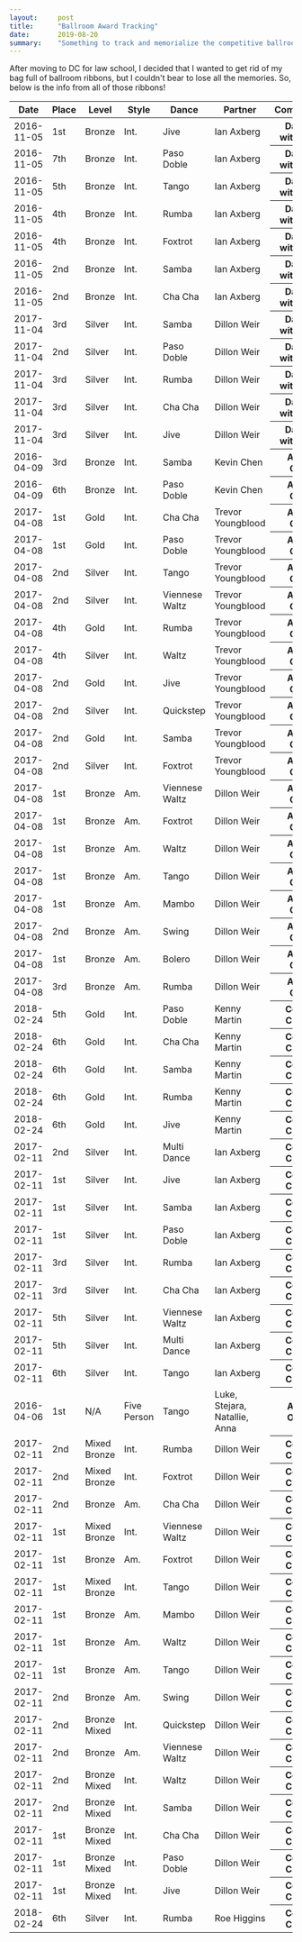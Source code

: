```yaml
---
layout:     post
title:      "Ballroom Award Tracking"
date:       2019-08-20
summary:    "Something to track and memorialize the competitive ballroom ribbons I kept over the years."
---
```


After moving to DC for law school, I decided that I wanted to get rid of my bag full of ballroom ribbons, but I couldn't bear to lose all the memories. So, below is the info from all of those ribbons!

<table class="sortable">
 <thead>
   <tr>
     <th>Date</th>
     <th>Place</th>
     <th>Level</th>
     <th>Style</th>
     <th>Dance</th>
     <th>Partner</th>
     <th>Competition</th>
  </tr>
 </thead>
 <tbody>
   <tr>
    <td>2016-11-05</td>
    <td>1st</td>
    <td>Bronze</td>
    <td>Int.</td>
    <td>Jive</td>
    <td>Ian Axberg</td>
    <th>Dances with Owls</th>
  </tr> 
   <tr>
    <td>2016-11-05</td>
    <td>7th</td>
    <td>Bronze</td>
    <td>Int.</td>
    <td>Paso Doble</td>
    <td>Ian Axberg</td>
    <th>Dances with Owls</th>
  </tr> 
   <tr>
    <td>2016-11-05</td>
    <td>5th</td>
    <td>Bronze</td>
    <td>Int.</td>
    <td>Tango</td>
    <td>Ian Axberg</td>
    <th>Dances with Owls</th>
  </tr> 
   <tr>
    <td>2016-11-05</td>
    <td>4th</td>
    <td>Bronze</td>
    <td>Int.</td>
    <td>Rumba</td>
    <td>Ian Axberg</td>
    <th>Dances with Owls</th>
  </tr> 
   <tr>
    <td>2016-11-05</td>
    <td>4th</td>
    <td>Bronze</td>
    <td>Int.</td>
    <td>Foxtrot</td>
    <td>Ian Axberg</td>
    <th>Dances with Owls</th>
  </tr> 
   <tr>
    <td>2016-11-05</td>
    <td>2nd</td>
    <td>Bronze</td>
    <td>Int.</td>
    <td>Samba</td>
    <td>Ian Axberg</td>
    <th>Dances with Owls</th>
  </tr> 
   <tr>
    <td>2016-11-05</td>
    <td>2nd</td>
    <td>Bronze</td>
    <td>Int.</td>
    <td>Cha Cha</td>
    <td>Ian Axberg</td>
    <th>Dances with Owls</th>
  </tr> 
   <tr>
    <td>2017-11-04</td>
    <td>3rd</td>
    <td>Silver</td>
    <td>Int.</td>
    <td>Samba</td>
    <td>Dillon Weir</td>
    <th>Dances with Owls</th>
  </tr> 
  <tr>
    <td>2017-11-04</td>
    <td>2nd</td>
    <td>Silver</td>
    <td>Int.</td>
    <td>Paso Doble</td>
    <td>Dillon Weir</td>
    <th>Dances with Owls</th>
  </tr> 
  <tr>
    <td>2017-11-04</td>
    <td>3rd</td>
    <td>Silver</td>
    <td>Int.</td>
    <td>Rumba</td>
    <td>Dillon Weir</td>
    <th>Dances with Owls</th>
  </tr> 
  <tr>
    <td>2017-11-04</td>
    <td>3rd</td>
    <td>Silver</td>
    <td>Int.</td>
    <td>Cha Cha</td>
    <td>Dillon Weir</td>
    <th>Dances with Owls</th>
  </tr> 
  <tr>
    <td>2017-11-04</td>
    <td>3rd</td>
    <td>Silver</td>
    <td>Int.</td>
    <td>Jive</td>
    <td>Dillon Weir</td>
    <th>Dances with Owls</th>
  </tr> 
  <tr>
    <td>2016-04-09</td>
    <td>3rd</td>
    <td>Bronze</td>
    <td>Int.</td>
    <td>Samba</td>
    <td>Kevin Chen</td>
    <th>Austin Open</th>
  </tr>
    <tr>
    <td>2016-04-09</td>
    <td>6th</td>
    <td>Bronze</td>
    <td>Int.</td>
    <td>Paso Doble</td>
    <td>Kevin Chen</td>
    <th>Austin Open</th>
  </tr>
   <tr>
    <td>2017-04-08</td>
    <td>1st</td>
    <td>Gold</td>
    <td>Int.</td>
    <td>Cha Cha</td>
    <td>Trevor Youngblood</td>
    <th>Austin Open</th>
  </tr>
   <tr>
    <td>2017-04-08</td>
    <td>1st</td>
    <td>Gold</td>
    <td>Int.</td>
    <td>Paso Doble</td>
    <td>Trevor Youngblood</td>
    <th>Austin Open</th>
  </tr>
   <tr>
    <td>2017-04-08</td>
    <td>2nd</td>
    <td>Silver</td>
    <td>Int.</td>
    <td>Tango</td>
    <td>Trevor Youngblood</td>
    <th>Austin Open</th>
  </tr>
   <tr>
    <td>2017-04-08</td>
    <td>2nd</td>
    <td>Silver</td>
    <td>Int.</td>
    <td>Viennese Waltz</td>
    <td>Trevor Youngblood</td>
    <th>Austin Open</th>
  </tr>
  <tr>
    <td>2017-04-08</td>
    <td>4th</td>
    <td>Gold</td>
    <td>Int.</td>
    <td>Rumba</td>
    <td>Trevor Youngblood</td>
    <th>Austin Open</th>
  </tr>
  <tr>
    <td>2017-04-08</td>
    <td>4th</td>
    <td>Silver</td>
    <td>Int.</td>
    <td>Waltz</td>
    <td>Trevor Youngblood</td>
    <th>Austin Open</th>
  </tr>
   <tr>
    <td>2017-04-08</td>
    <td>2nd</td>
    <td>Gold</td>
    <td>Int.</td>
    <td>Jive</td>
    <td>Trevor Youngblood</td>
    <th>Austin Open</th>
  </tr>
  <tr>
    <td>2017-04-08</td>
    <td>2nd</td>
    <td>Silver</td>
    <td>Int.</td>
    <td>Quickstep</td>
    <td>Trevor Youngblood</td>
    <th>Austin Open</th>
  </tr>
  <tr>
    <td>2017-04-08</td>
    <td>2nd</td>
    <td>Gold</td>
    <td>Int.</td>
    <td>Samba</td>
    <td>Trevor Youngblood</td>
    <th>Austin Open</th>
  </tr>
  <tr>
    <td>2017-04-08</td>
    <td>2nd</td>
    <td>Silver</td>
    <td>Int.</td>
    <td>Foxtrot</td>
    <td>Trevor Youngblood</td>
    <th>Austin Open</th>
  </tr>
  <tr>
    <td>2017-04-08</td>
    <td>1st</td>
    <td>Bronze</td>
    <td>Am.</td>
    <td>Viennese Waltz</td>
    <td>Dillon Weir</td>
    <th>Austin Open</th>
  </tr>
  <tr>
    <td>2017-04-08</td>
    <td>1st</td>
    <td>Bronze</td>
    <td>Am.</td>
    <td>Foxtrot</td>
    <td>Dillon Weir</td>
    <th>Austin Open</th>
  </tr>
  <tr>
    <td>2017-04-08</td>
    <td>1st</td>
    <td>Bronze</td>
    <td>Am.</td>
    <td>Waltz</td>
    <td>Dillon Weir</td>
    <th>Austin Open</th>
  </tr>
  <tr>
    <td>2017-04-08</td>
    <td>1st</td>
    <td>Bronze</td>
    <td>Am.</td>
    <td>Tango</td>
    <td>Dillon Weir</td>
    <th>Austin Open</th>
  </tr>
  <tr>
    <td>2017-04-08</td>
    <td>1st</td>
    <td>Bronze</td>
    <td>Am.</td>
    <td>Mambo</td>
    <td>Dillon Weir</td>
    <th>Austin Open</th>
  </tr>
  <tr>
    <td>2017-04-08</td>
    <td>2nd</td>
    <td>Bronze</td>
    <td>Am.</td>
    <td>Swing</td>
    <td>Dillon Weir</td>
    <th>Austin Open</th>
  </tr>
    <tr>
    <td>2017-04-08</td>
    <td>1st</td>
    <td>Bronze</td>
    <td>Am.</td>
    <td>Bolero</td>
    <td>Dillon Weir</td>
    <th>Austin Open</th>
  </tr>
    <tr>
    <td>2017-04-08</td>
    <td>3rd</td>
    <td>Bronze</td>
    <td>Am.</td>
    <td>Rumba</td>
    <td>Dillon Weir</td>
    <th>Austin Open</th>
  </tr>
  <tr>
    <td>2018-02-24</td>
    <td>5th</td>
    <td>Gold</td>
    <td>Int.</td>
    <td>Paso Doble</td>
    <td>Kenny Martin</td>
    <th>Cougar Classic</th>
  </tr>
   <tr>
    <td>2018-02-24</td>
    <td>6th</td>
    <td>Gold</td>
    <td>Int.</td>
    <td>Cha Cha</td>
    <td>Kenny Martin</td>
    <th>Cougar Classic</th>
  </tr>
  <tr>
    <td>2018-02-24</td>
    <td>6th</td>
    <td>Gold</td>
    <td>Int.</td>
    <td>Samba</td>
    <td>Kenny Martin</td>
    <th>Cougar Classic</th>
  </tr>
  <tr>
    <td>2018-02-24</td>
    <td>6th</td>
    <td>Gold</td>
    <td>Int.</td>
    <td>Rumba</td>
    <td>Kenny Martin</td>
    <th>Cougar Classic</th>
  </tr>
  <tr>
    <td>2018-02-24</td>
    <td>6th</td>
    <td>Gold</td>
    <td>Int.</td>
    <td>Jive</td>
    <td>Kenny Martin</td>
    <th>Cougar Classic</th>
  </tr>
    <tr>
    <td>2017-02-11</td>
    <td>2nd</td>
    <td>Silver</td>
    <td>Int.</td>
    <td>Multi Dance</td>
    <td>Ian Axberg</td>
    <th>Cougar Classic</th>
  </tr>
  <tr>
    <td>2017-02-11</td>
    <td>1st</td>
    <td>Silver</td>
    <td>Int.</td>
    <td>Jive</td>
    <td>Ian Axberg</td>
    <th>Cougar Classic</th>
  </tr>
   <tr>
    <td>2017-02-11</td>
    <td>1st</td>
    <td>Silver</td>
    <td>Int.</td>
    <td>Samba</td>
    <td>Ian Axberg</td>
    <th>Cougar Classic</th>
  </tr>
   <tr>
    <td>2017-02-11</td>
    <td>1st</td>
    <td>Silver</td>
    <td>Int.</td>
    <td>Paso Doble</td>
    <td>Ian Axberg</td>
    <th>Cougar Classic</th>
  </tr>
   <tr>
    <td>2017-02-11</td>
    <td>3rd</td>
    <td>Silver</td>
    <td>Int.</td>
    <td>Rumba</td>
    <td>Ian Axberg</td>
    <th>Cougar Classic</th>
  </tr>
   <tr>
    <td>2017-02-11</td>
    <td>3rd</td>
    <td>Silver</td>
    <td>Int.</td>
    <td>Cha Cha</td>
    <td>Ian Axberg</td>
    <th>Cougar Classic</th>
  </tr>
   <tr>
    <td>2017-02-11</td>
    <td>5th</td>
    <td>Silver</td>
    <td>Int.</td>
    <td>Viennese Waltz</td>
    <td>Ian Axberg</td>
    <th>Cougar Classic</th>
  </tr>
   <tr>
    <td>2017-02-11</td>
    <td>5th</td>
    <td>Silver</td>
    <td>Int.</td>
    <td>Multi Dance</td>
    <td>Ian Axberg</td>
    <th>Cougar Classic</th>
  </tr>
   <tr>
    <td>2017-02-11</td>
    <td>6th</td>
    <td>Silver</td>
    <td>Int.</td>
    <td>Tango</td>
    <td>Ian Axberg</td>
    <th>Cougar Classic</th>
  </tr>
  <tr>
    <td>2016-04-06</td>
    <td>1st</td>
    <td>N/A</td>
    <td>Five Person</td>
    <td>Tango</td>
    <td>Luke, Stejara, Natallie, Anna</td>
    <th>Austin Open?</th>
  </tr>
    <tr>
    <td>2017-02-11</td>
    <td>2nd</td>
    <td>Mixed Bronze</td>
    <td>Int.</td>
    <td>Rumba</td>
    <td>Dillon Weir</td>
    <th>Cougar Classic</th>
  </tr>
    <tr>
    <td>2017-02-11</td>
    <td>2nd</td>
    <td>Mixed Bronze</td>
    <td>Int.</td>
    <td>Foxtrot</td>
    <td>Dillon Weir</td>
    <th>Cougar Classic</th>
  </tr>
    <tr>
    <td>2017-02-11</td>
    <td>2nd</td>
    <td>Bronze</td>
    <td>Am.</td>
    <td>Cha Cha</td>
    <td>Dillon Weir</td>
    <th>Cougar Classic</th>
  </tr>
  <tr>
    <td>2017-02-11</td>
    <td>1st</td>
    <td>Mixed Bronze</td>
    <td>Int.</td>
    <td>Viennese Waltz</td>
    <td>Dillon Weir</td>
    <th>Cougar Classic</th>
  </tr>
    <tr>
    <td>2017-02-11</td>
    <td>1st</td>
    <td>Bronze</td>
    <td>Am.</td>
    <td>Foxtrot</td>
    <td>Dillon Weir</td>
    <th>Cougar Classic</th>
  </tr>
    <tr>
    <td>2017-02-11</td>
    <td>1st</td>
    <td>Mixed Bronze</td>
    <td>Int.</td>
    <td>Tango</td>
    <td>Dillon Weir</td>
    <th>Cougar Classic</th>
  </tr>
    <tr>
    <td>2017-02-11</td>
    <td>1st</td>
    <td>Bronze</td>
    <td>Am.</td>
    <td>Mambo</td>
    <td>Dillon Weir</td>
    <th>Cougar Classic</th>
  </tr>
    <tr>
    <td>2017-02-11</td>
    <td>1st</td>
    <td>Bronze</td>
    <td>Am.</td>
    <td>Waltz</td>
    <td>Dillon Weir</td>
    <th>Cougar Classic</th>
  </tr>
    <tr>
    <td>2017-02-11</td>
    <td>1st</td>
    <td>Bronze</td>
    <td>Am.</td>
    <td>Tango</td>
    <td>Dillon Weir</td>
    <th>Cougar Classic</th>
  </tr>
  <tr>
    <td>2017-02-11</td>
    <td>2nd</td>
    <td>Bronze</td>
    <td>Am.</td>
    <td>Swing</td>
    <td>Dillon Weir</td>
    <th>Cougar Classic</th>
  </tr>
   <tr>
    <td>2017-02-11</td>
    <td>2nd</td>
    <td>Bronze Mixed</td>
    <td>Int.</td>
    <td>Quickstep</td>
    <td>Dillon Weir</td>
    <th>Cougar Classic</th>
  </tr>
   <tr>
    <td>2017-02-11</td>
    <td>2nd</td>
    <td>Bronze</td>
    <td>Am.</td>
    <td>Viennese Waltz</td>
    <td>Dillon Weir</td>
    <th>Cougar Classic</th>
  </tr>
   <tr>
    <td>2017-02-11</td>
    <td>2nd</td>
    <td>Bronze Mixed</td>
    <td>Int.</td>
    <td>Waltz</td>
    <td>Dillon Weir</td>
    <th>Cougar Classic</th>
  </tr>
   <tr>
    <td>2017-02-11</td>
    <td>2nd</td>
    <td>Bronze Mixed</td>
    <td>Int.</td>
    <td>Samba</td>
    <td>Dillon Weir</td>
    <th>Cougar Classic</th>
  </tr>
   <tr>
    <td>2017-02-11</td>
    <td>1st</td>
    <td>Bronze Mixed</td>
    <td>Int.</td>
    <td>Cha Cha</td>
    <td>Dillon Weir</td>
    <th>Cougar Classic</th>
  </tr>
   <tr>
    <td>2017-02-11</td>
    <td>1st</td>
    <td>Bronze Mixed</td>
    <td>Int.</td>
    <td>Paso Doble</td>
    <td>Dillon Weir</td>
    <th>Cougar Classic</th>
  </tr>
   <tr>
    <td>2017-02-11</td>
    <td>1st</td>
    <td>Bronze Mixed</td>
    <td>Int.</td>
    <td>Jive</td>
    <td>Dillon Weir</td>
    <th>Cougar Classic</th>
  </tr>
  <tr>
    <td>2018-02-24</td>
    <td>6th</td>
    <td>Silver</td>
    <td>Int.</td>
    <td>Rumba</td>
    <td>Roe Higgins</td>
    <th>Cougar Classic</th>
  </tr>
</tbody>
</table>
